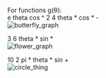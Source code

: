 For functions g(θ):  
e theta cos ^ 2 4 theta * cos * -  
![butterfly_graph](https://user-images.githubusercontent.com/27488093/38174702-67f514b4-35c9-11e8-8e75-305a839c75b7.png)  

3 6 theta * sin *  
![flower_graph](https://user-images.githubusercontent.com/27488093/38174772-819453a2-35ca-11e8-94f2-ae62e1643c52.png)  

10 2 pi * theta * sin +  
![circle_thing](https://user-images.githubusercontent.com/27488093/38178376-a6cdb62e-3609-11e8-838d-0a2c19cd112b.png)
